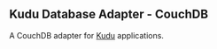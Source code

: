 ## Kudu Database Adapter - CouchDB 

A CouchDB adapter for [Kudu][kudu] applications.

[kudu]: https://github.com/jamesallardice/kudu
